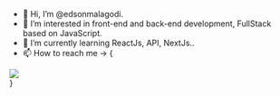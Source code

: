  
- 👋 Hi, I’m @edsonmalagodi.
- 👀 I’m interested in front-end and back-end development, FullStack based on JavaScript. 
- 🌱 I’m currently learning ReactJs, API, NextJs..
- 📫 How to reach me -> {
 
<div>
 <a href="https://instagram.com/edsonmalagodi" target="_blank"><img src="https://img.shields.io/badge/-Instagram-%23E4405F?style=for-the-badge&logo=instagram&logoColor=white" target="_blank"></a>
</div>
}
<!---
edsonmalagodi/edsonmalagodi is a ✨ special ✨ repository because its `README.md` (this file) appears on your GitHub profile.
You can click the Preview link to take a look at your changes.
--->
